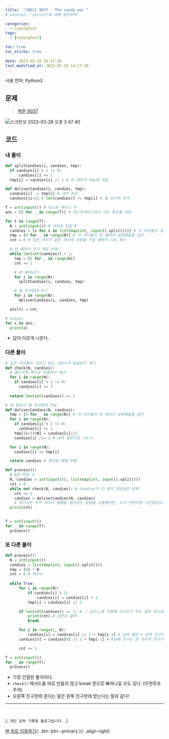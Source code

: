 ```yaml
---
title:  "[BOJ] 9037 - The candy war "
# excerpt: "sprintf에 대해 알아보자"

categories:
  - CodingTest
tags:
  - [CodingTest]

toc: true
toc_sticky: true
 
date: 2023-03-28 14:17:36
last_modified_at: 2023-03-28 14:17:38
---
```


사용 언어: Python3

## 문제
> [백준 9037](https://www.acmicpc.net/problem/9037)

![스크린샷 2023-03-28 오후 3 47 40](https://user-images.githubusercontent.com/59405576/228151539-4aa7f79e-5e8e-4d5a-9fbd-858947954f2d.png)


## 코드
### 내 풀이
```py
def splitCandies(i, candies, tmp):
  if candies[i] % 2 != 0:
      candies[i] += 1
  tmp[i] = candies[i] // 2 # 반 떼어서 tmp에 저장

def deliverCandies(i, candies, tmp):
  candies[i] -= tmp[i] # 내꺼 차감
  candies[(i+1) % len(candies)] += tmp[i] # 옆 친구꺼 추가

T = int(input()) # 테스트 케이스 수
ans = [0 for _ in range(T)] # 테스트케이스마다 시도 횟수들 저장

for t in range(T):
  N = int(input()) # 아이의 인원 N
  candies = [x for x in list(map(int, input().split()))] # 각 아이들이 초기에 가지고 있는 사탕의 개수
  tmp = [0 for _ in range(N)] # 각 아이들이 반 떼어서 보관해놓을 공간
  cnt = 0 # 모든 아이가 같은 개수의 사탕을 가질 때까지 시도 횟수

  # 반 떼어서 주기 게임 반복
  while len(set(candies)) > 1:
    tmp = [0 for _ in range(N)]
    cnt += 1

    # 반 떼어내기
    for i in range(N):
      splitCandies(i, candies, tmp)

    # 옆 친구한테 주기
    for i in range(N):
      deliverCandies(i, candies, tmp)

  ans[t] = cnt

# output
for x in ans:
  print(x)
```
- 답이 다르게 나온다..



### 다른 풀이
```py
# 모든 아이들이 가지고 있는 사탕수가 동일한지 체크
def check(N, candies):
  # 홀수라면 짝수로 만들어서 체크
  for i in range(N):
    if candies[i] % 2 != 0:
      candies[i] += 1
  
  return len(set(candies)) == 1

# 반 잘라서 옆 친구한테 전달
def deliverCandies(N, candies):
  tmp = [0 for _ in range(N)] # 각 아이들이 반 떼어서 보관해놓을 공간
  for i in range(N):
    if candies[i] % 2 != 0:
      candies[i] += 1
    tmp[(i+1)%N] = candies[i]//2
    candies[i] //= 2 # 내꺼 절반으로 나누기

  for i in range(N):
    candies[i] += tmp[i]

  return candies # 갱신된 배열 반환

def process():
  # N은 학생 수
  N, candies = int(input()), list(map(int, input().split()))
  cnt = 0
  while not check(N, candies): # candies가 다 같지 않은동안 반복
    cnt += 1
    candies = deliverCandies(N, candies)
    # 여기서는 수가 작아서 배열을 갱신하는 방법을 사용했지만, 수가 커진다면 시간복잡도가 늘어나니 global로 변경 가능
  print(cnt)
    

T = int(input())
for _ in range(T):
  process()
```

### 또 다른 풀이
```py
def process():
  N = int(input())
  candies = list(map(int, input().split()))
  tmp = [0] * N
  cnt = 0 # 회전수
  
  while True:
      for i in range(N):
          if candies[i] % 2:
              candies[i] = candies[i] + 1
          tmp[i] = candies[i] // 2

      if len(set(candies)) == 1: # ✅ set()을 이용해 리스트가 모두 같은 원소로 이루어졌는지 확인할 수 있다!
          print(cnt) # 회전수 출력
          break

      for i in range(1, N):
          candies[i] = candies[i] // 2 + tmp[i-1] # 내꺼 절반 + 왼쪽 친구꺼 절반(tmp[i-1])
      candies[0] = candies[0] // 2 + tmp[-1] # 0번째 친구는 맨 마지막 친구가 준다

      cnt += 1

T = int(input())
for _ in range(T):
  process()
```
- 가장 간결한 풀이이다.
- `check()` 메서드를 따로 만들지 않고 break 문으로 빠져나갈 수도 있다. (무한루프 주의)
- 오른쪽 친구한테 준다는 말은 왼쪽 친구한테 받는다는 말과 같다!



***
<br>


    💛 개인 공부 기록용 블로그입니다. 👻

[맨 위로 이동하기](#){: .btn .btn--primary }{: .align-right}